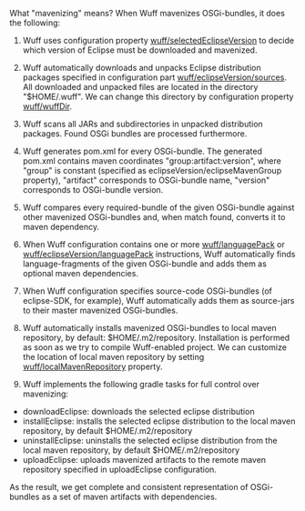What "mavenizing" means? When Wuff mavenizes OSGi-bundles, it does the following:

1. Wuff uses configuration property [wuff/selectedEclipseVersion](Configuration-DSL#selectedEclipseVersion) to decide which version of Eclipse must be downloaded and mavenized.

2. Wuff automatically downloads and unpacks Eclipse distribution packages specified in configuration part [wuff/eclipseVersion/sources](Configuration-DSL#sources). All downloaded and unpacked files are located in the directory "$HOME/.wuff". We can change this directory by configuration property [wuff/wuffDir](Configuration-DSL#wuffDir).

3. Wuff scans all JARs and subdirectories in unpacked distribution packages. Found OSGi bundles are processed furthermore.

4. Wuff generates pom.xml for every OSGi-bundle. The generated pom.xml contains maven coordinates "group:artifact:version", where "group" is constant (specified as eclipseVersion/eclipseMavenGroup property), "artifact" corresponds to OSGi-bundle name, "version" corresponds to OSGi-bundle version.

5. Wuff compares every required-bundle of the given OSGi-bundle against other mavenized OSGi-bundles and, when match found, converts it to maven dependency.

6. When Wuff configuration contains one or more [wuff/languagePack](#Configuration-DSL#languagePack) or [wuff/eclipseVersion/languagePack](#Configuration-DSL#languagePack) instructions, Wuff automatically finds language-fragments of the given OSGi-bundle and adds them as optional maven dependencies.

7. When Wuff configuration specifies source-code OSGi-bundles (of eclipse-SDK, for example), Wuff automatically adds them as source-jars to their master mavenized OSGi-bundles.

8. Wuff automatically installs mavenized OSGi-bundles to local maven repository, by default: $HOME/.m2/repository. Installation is performed as soon as we try to compile Wuff-enabled project. We can customize the location of local maven repository by setting [wuff/localMavenRepository](Configuration-DSL#localmavenrepository) property.

9. Wuff implements the following gradle tasks for full control over mavenizing:

- downloadEclipse: downloads the selected eclipse distribution
- installEclipse: installs the selected eclipse distribution to the local maven repository, by default $HOME/.m2/repository
- uninstallEclipse: uninstalls the selected eclipse distribution from the local maven repository, by default $HOME/.m2/repository
- uploadEclipse: uploads mavenized artifacts to the remote maven repository specified in uploadEclipse configuration.

As the result, we get complete and consistent representation of OSGi-bundles as a set of maven artifacts with dependencies.